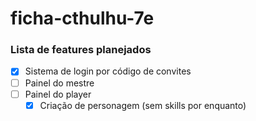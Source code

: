 # ficha-cthulhu-7e

### Lista de features planejados
- [X] Sistema de login por código de convites
- [ ] Painel do mestre
- [ ] Painel do player
  - [X] Criação de personagem (sem skills por enquanto)
